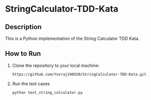# StringCalculator-TDD-Kata


## Description

This is a Python implementation of the String Calculator TDD Kata.

## How to Run

1. Clone the repository to your local machine:
   ```bash
   https://github.com/Yuvraj198920/StringCalculator-TDD-Kata.git

2. Run the test cases
   ```bash
   python test_string_calculator.py
